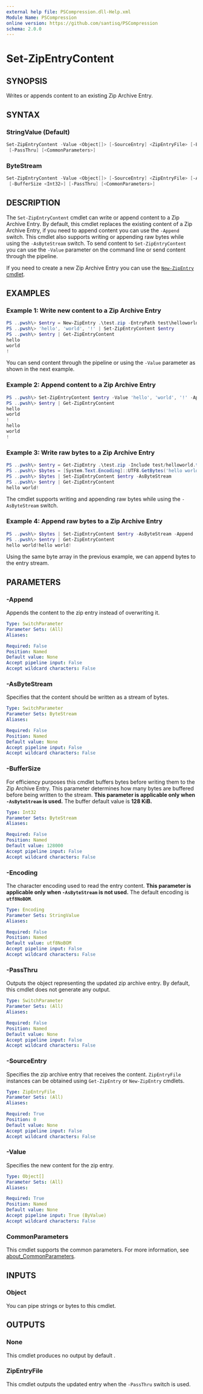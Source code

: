 ```yaml
---
external help file: PSCompression.dll-Help.xml
Module Name: PSCompression
online version: https://github.com/santisq/PSCompression
schema: 2.0.0
---
```


# Set-ZipEntryContent

## SYNOPSIS

Writes or appends content to an existing Zip Archive Entry.

## SYNTAX

### StringValue (Default)

```powershell
Set-ZipEntryContent -Value <Object[]> [-SourceEntry] <ZipEntryFile> [-Encoding <Encoding>] [-Append]
 [-PassThru] [<CommonParameters>]
```

### ByteStream

```powershell
Set-ZipEntryContent -Value <Object[]> [-SourceEntry] <ZipEntryFile> [-AsByteStream] [-Append]
 [-BufferSize <Int32>] [-PassThru] [<CommonParameters>]
```

## DESCRIPTION

The `Set-ZipEntryContent` cmdlet can write or append content to a Zip Archive Entry. By default, this cmdlet replaces the existing content of a Zip Archive Entry, if you need to append content you can use the `-Append` switch. This cmdlet also supports writing or appending raw bytes while using the `-AsByteStream` switch. To send content to `Set-ZipEntryContent` you can use the `-Value` parameter on the command line or send content through the pipeline.

If you need to create a new Zip Archive Entry you can use the [`New-ZipEntry` cmdlet](./New-ZipEntry.md).

## EXAMPLES

### Example 1: Write new content to a Zip Archive Entry

```powershell
PS ..pwsh\> $entry = New-ZipEntry .\test.zip -EntryPath test\helloworld.txt
PS ..pwsh\> 'hello', 'world', '!' | Set-ZipEntryContent $entry
PS ..pwsh\> $entry | Get-ZipEntryContent
hello
world
!
```

You can send content through the pipeline or using the `-Value` parameter as shown in the next example.

### Example 2: Append content to a Zip Archive Entry

```powershell
PS ..pwsh\> Set-ZipEntryContent $entry -Value 'hello', 'world', '!' -Append
PS ..pwsh\> $entry | Get-ZipEntryContent
hello
world
!
hello
world
!
```

### Example 3: Write raw bytes to a Zip Archive Entry

```powershell
PS ..pwsh\> $entry = Get-ZipEntry .\test.zip -Include test/helloworld.txt
PS ..pwsh\> $bytes = [System.Text.Encoding]::UTF8.GetBytes('hello world!')
PS ..pwsh\> $bytes | Set-ZipEntryContent $entry -AsByteStream
PS ..pwsh\> $entry | Get-ZipEntryContent
hello world!
```

The cmdlet supports writing and appending raw bytes while using the `-AsByteStream` switch.

### Example 4: Append raw bytes to a Zip Archive Entry

```powershell
PS ..pwsh\> $bytes | Set-ZipEntryContent $entry -AsByteStream -Append
PS ..pwsh\> $entry | Get-ZipEntryContent
hello world!hello world!
```

Using the same byte array in the previous example, we can append bytes to the entry stream.

## PARAMETERS

### -Append

Appends the content to the zip entry instead of overwriting it.

```yaml
Type: SwitchParameter
Parameter Sets: (All)
Aliases:

Required: False
Position: Named
Default value: None
Accept pipeline input: False
Accept wildcard characters: False
```

### -AsByteStream

Specifies that the content should be written as a stream of bytes.

```yaml
Type: SwitchParameter
Parameter Sets: ByteStream
Aliases:

Required: False
Position: Named
Default value: None
Accept pipeline input: False
Accept wildcard characters: False
```

### -BufferSize

For efficiency purposes this cmdlet buffers bytes before writing them to the Zip Archive Entry. This parameter determines how many bytes are buffered before being written to the stream. __This parameter is applicable only when `-AsByteStream` is used.__ The buffer default value is __128 KiB.__

```yaml
Type: Int32
Parameter Sets: ByteStream
Aliases:

Required: False
Position: Named
Default value: 128000
Accept pipeline input: False
Accept wildcard characters: False
```

### -Encoding

The character encoding used to read the entry content. __This parameter is applicable only when `-AsByteStream` is not used.__ The default encoding is __`utf8NoBOM`__.

```yaml
Type: Encoding
Parameter Sets: StringValue
Aliases:

Required: False
Position: Named
Default value: utf8NoBOM
Accept pipeline input: False
Accept wildcard characters: False
```

### -PassThru

Outputs the object representing the updated zip archive entry. By default, this cmdlet does not generate any output.

```yaml
Type: SwitchParameter
Parameter Sets: (All)
Aliases:

Required: False
Position: Named
Default value: None
Accept pipeline input: False
Accept wildcard characters: False
```

### -SourceEntry

Specifies the zip archive entry that receives the content. `ZipEntryFile` instances can be obtained using `Get-ZipEntry` or `New-ZipEntry` cmdlets.

```yaml
Type: ZipEntryFile
Parameter Sets: (All)
Aliases:

Required: True
Position: 0
Default value: None
Accept pipeline input: False
Accept wildcard characters: False
```

### -Value

Specifies the new content for the zip entry.

```yaml
Type: Object[]
Parameter Sets: (All)
Aliases:

Required: True
Position: Named
Default value: None
Accept pipeline input: True (ByValue)
Accept wildcard characters: False
```

### CommonParameters

This cmdlet supports the common parameters. For more information, see [about_CommonParameters](http://go.microsoft.com/fwlink/?LinkID=113216).

## INPUTS

### Object

You can pipe strings or bytes to this cmdlet.

## OUTPUTS

### None

This cmdlet produces no output by default .

### ZipEntryFile

This cmdlet outputs the updated entry when the `-PassThru` switch is used.
